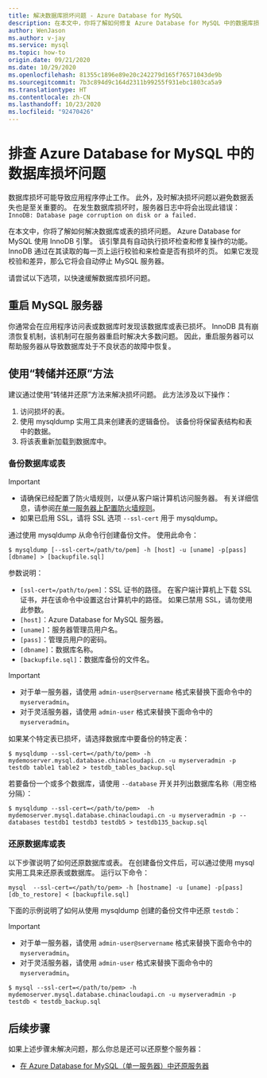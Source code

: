 ```yaml
---
title: 解决数据库损坏问题 - Azure Database for MySQL
description: 在本文中，你将了解如何修复 Azure Database for MySQL 中的数据库损坏问题。
author: WenJason
ms.author: v-jay
ms.service: mysql
ms.topic: how-to
origin.date: 09/21/2020
ms.date: 10/29/2020
ms.openlocfilehash: 81355c1896e89e20c242279d165f76571043de9b
ms.sourcegitcommit: 7b3c894d9c164d2311b99255f931ebc1803ca5a9
ms.translationtype: HT
ms.contentlocale: zh-CN
ms.lasthandoff: 10/23/2020
ms.locfileid: "92470426"
---
```

# <a name="troubleshoot-database-corruption-in-azure-database-for-mysql"></a>排查 Azure Database for MySQL 中的数据库损坏问题

数据库损坏可能导致应用程序停止工作。 此外，及时解决损坏问题以避免数据丢失也是至关重要的。 在发生数据库损坏时，服务器日志中将会出现此错误：`InnoDB: Database page corruption on disk or a failed.`

在本文中，你将了解如何解决数据库或表的损坏问题。 Azure Database for MySQL 使用 InnoDB 引擎。 该引擎具有自动执行损坏检查和修复操作的功能。 InnoDB 通过在其读取的每一页上运行校验和来检查是否有损坏的页。 如果它发现校验和差异，那么它将会自动停止 MySQL 服务器。

请尝试以下选项，以快速缓解数据库损坏问题。

## <a name="restart-your-mysql-server"></a>重启 MySQL 服务器

你通常会在应用程序访问表或数据库时发现该数据库或表已损坏。 InnoDB 具有崩溃恢复机制，该机制可在服务器重启时解决大多数问题。 因此，重启服务器可以帮助服务器从导致数据库处于不良状态的故障中恢复。

## <a name="use-the-dump-and-restore-method"></a>使用“转储并还原”方法

建议通过使用“转储并还原”方法来解决损坏问题。 此方法涉及以下操作：
1. 访问损坏的表。
1. 使用 mysqldump 实用工具来创建表的逻辑备份。 该备份将保留表结构和表中的数据。
1. 将该表重新加载到数据库中。

### <a name="back-up-your-database-or-tables"></a>备份数据库或表

> [!Important]
> - 请确保已经配置了防火墙规则，以便从客户端计算机访问服务器。 有关详细信息，请参阅[在单一服务器上配置防火墙规则](howto-manage-firewall-using-portal.md)。
> - 如果已启用 SSL，请将 SSL 选项 `--ssl-cert` 用于 mysqldump。

通过使用 mysqldump 从命令行创建备份文件。 使用此命令：

```
$ mysqldump [--ssl-cert=/path/to/pem] -h [host] -u [uname] -p[pass] [dbname] > [backupfile.sql]
```

参数说明：
- `[ssl-cert=/path/to/pem]`：SSL 证书的路径。 在客户端计算机上下载 SSL 证书，并在该命令中设置这台计算机中的路径。 如果已禁用 SSL，请勿使用此参数。
- `[host]`：Azure Database for MySQL 服务器。
- `[uname]`：服务器管理员用户名。
- `[pass]`：管理员用户的密码。
- `[dbname]`：数据库名称。
- `[backupfile.sql]`：数据库备份的文件名。

> [!Important]
> - 对于单一服务器，请使用 `admin-user@servername` 格式来替换下面命令中的 `myserveradmin`。
> - 对于灵活服务器，请使用 `admin-user` 格式来替换下面命令中的 `myserveradmin`。

如果某个特定表已损坏，请选择数据库中要备份的特定表：
```
$ mysqldump --ssl-cert=</path/to/pem> -h mydemoserver.mysql.database.chinacloudapi.cn -u myserveradmin -p testdb table1 table2 > testdb_tables_backup.sql
```

若要备份一个或多个数据库，请使用 `--database` 开关并列出数据库名称（用空格分隔）：

```
$ mysqldump --ssl-cert=</path/to/pem>  -h mydemoserver.mysql.database.chinacloudapi.cn -u myserveradmin -p --databases testdb1 testdb3 testdb5 > testdb135_backup.sql
```

### <a name="restore-your-database-or-tables"></a>还原数据库或表

以下步骤说明了如何还原数据库或表。 在创建备份文件后，可以通过使用 mysql 实用工具来还原表或数据库。 运行以下命令：

```
mysql  --ssl-cert=</path/to/pem> -h [hostname] -u [uname] -p[pass] [db_to_restore] < [backupfile.sql]
```
下面的示例说明了如何从使用 mysqldump 创建的备份文件中还原 `testdb`： 

> [!Important]
> - 对于单一服务器，请使用 `admin-user@servername` 格式来替换下面命令中的 `myserveradmin`。
> - 对于灵活服务器，请使用 ```admin-user``` 格式来替换下面命令中的 `myserveradmin`。 

```
$ mysql --ssl-cert=</path/to/pem> -h mydemoserver.mysql.database.chinacloudapi.cn -u myserveradmin -p testdb < testdb_backup.sql
```

## <a name="next-steps"></a>后续步骤
如果上述步骤未解决问题，那么你总是还可以还原整个服务器：
- [在 Azure Database for MySQL（单一服务器）中还原服务器](howto-restore-server-portal.md)



